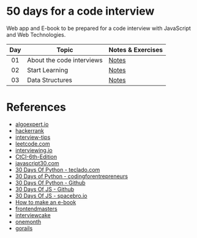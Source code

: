 # 50 days for a code interview

Web app and E-book to be prepared for a code interview with JavaScript and Web Technologies.


<table>
<thead>
<tr>
<th align="center">Day</th>
<th>Topic</th>
<th>Notes & Exercises</th>
</tr>
</thead>
<tbody>
  
  <tr>
    <td align="center">01</td>
    <td>About the code interviews</td>
    <td><a href="/" rel="nofollow">Notes</a></td>
  </tr>
  
  
  <tr>
    <td align="center">02</td>
    <td>Start Learning</td>
    <td><a href="/" rel="nofollow">Notes</a></td>
  </tr>
  
  <tr>
    <td align="center">03</td>
    <td>Data Structures</td>
    <td><a href="/" rel="nofollow">Notes</a></td>
  </tr>
  
</tbody>
</table>

# References

* [algoexpert.io](https://www.algoexpert.io/product)
* [hackerrank](https://www.hackerrank.com/dashboard)
* [interview-tips](https://careers.google.com/interview-tips/)
* [leetcode.com](https://leetcode.com/)
* [interviewing.io](https://interviewing.io/)
* [CtCI-6th-Edition](https://github.com/careercup/CtCI-6th-Edition)
* [javascript30.com](https://javascript30.com/)
* [30 Days Of Python - teclado.com](https://blog.teclado.com/30-days-of-python/)
* [30 Days of Python - codingforentrepreneurs](https://www.codingforentrepreneurs.com/projects/30-days-python/)
* [30 Days Of Python - Github](https://github.com/Asabeneh/30-Days-Of-Python)
* [30 Days Of JS - Github](https://github.com/Asabeneh/30-Days-Of-JavaScript)
* [30 Days Of JS - spacebro.io](https://spacebro.io/articles/30-days-javascript-coding)
* [How to make an e-book](https://www.youtube.com/results?search_query=how+to+make+an+ebook)
* [frontendmasters](https://frontendmasters.com/welcome/github-student-developers/)
* [interviewcake](https://www.interviewcake.com/github-students)
* [onemonth](https://onemonth.com/github/students)
* [gorails](https://gorails.com/github-students)
